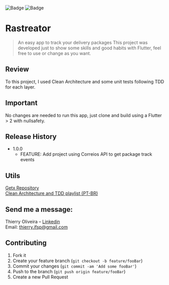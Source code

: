 ![Badge](https://img.shields.io/static/v1?label=flutter&message=nullsafety&color=blue&style=for-the-badge&logo=FLUTTER)
![Badge](https://img.shields.io/static/v1?label=flutter&message=GetX&color=blue&style=for-the-badge&logo=FLUTTER)

# Rastreator
> An easy app to track your delivery packages
This project was developed just to show some skills and good habits with Flutter, feel free to use or change as you want.

## Review
To this project, I used Clean Architecture and some unit tests following TDD for each layer.

## Important

No changes are needed to run this app, just clone and build using a Flutter > 2 with nullsafety.


## Release History

* 1.0.0
    * FEATURE: Add project using Correios API to get package track events
    
## Utils
[Getx Repository](https://github.com/jonataslaw/getx)  
[Clean Architecture and TDD playlist (PT-BR) ](https://www.youtube.com/watch?v=odr59ZAx-IU&list=PLnFA4SZ9y0T5FA2dFdNh6NLD6Rm6GB6x7)
 
## Send me a message:

 Thierry Oliveira – [Linkedin](https://www.linkedin.com/in/thierry-oliveira/)  
 Email: thierry.ifsp@gmail.com

## Contributing

1. Fork it
2. Create your feature branch (`git checkout -b feature/fooBar`)
3. Commit your changes (`git commit -am 'Add some fooBar'`)
4. Push to the branch (`git push origin feature/fooBar`)
5. Create a new Pull Request
